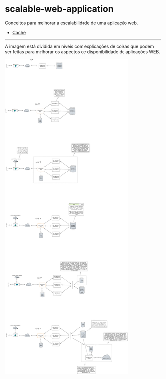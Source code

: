 # scalable-web-application

Conceitos para melhorar a escalabilidade de uma aplicação web.

- [Cache](./teste-cache/)

___

A imagem está dividida em níveis com explicações de coisas que podem ser feitas para melhorar os aspectos de disponibilidade de aplicações WEB.

![schema](artitecture.excalidraw.png)

